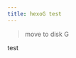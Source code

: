 ```yaml
---
title: hexoG test 
---
```


<blockquote class="blockquote-center">move to disk G</blockquote>

<!--more-->
test